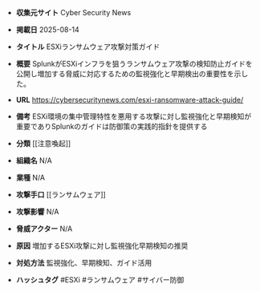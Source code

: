 - **収集元サイト**
Cyber Security News

- **掲載日**
2025-08-14

- **タイトル**
ESXiランサムウェア攻撃対策ガイド

- **概要**
SplunkがESXiインフラを狙うランサムウェア攻撃の検知防止ガイドを公開し増加する脅威に対応するための監視強化と早期検出の重要性を示した。

- **URL**
https://cybersecuritynews.com/esxi-ransomware-attack-guide/

- **備考**
ESXi環境の集中管理特性を悪用する攻撃に対し監視強化と早期検知が重要でありSplunkのガイドは防御策の実践的指針を提供する

- **分類**
[[注意喚起]]

- **組織名**
N/A

- **業種**
N/A

- **攻撃手口**
[[ランサムウェア]]

- **攻撃影響**
N/A

- **脅威アクター**
N/A

- **原因**
増加するESXi攻撃に対し監視強化早期検知の推奨

- **対処方法**
監視強化、早期検知、ガイド活用

- **ハッシュタグ**
#ESXi #ランサムウェア #サイバー防御
